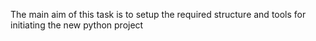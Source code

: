 The main aim of this task is to setup the required structure and tools for initiating the new python project
